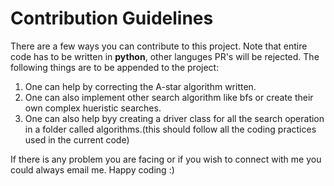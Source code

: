 # Contribution Guidelines
There are a few ways you can contribute to this project.
Note that entire code has to be written in **python**, other languges PR's will be rejected.
The following things are to be appended to the project:
1. One can help by correcting the A-star algorithm written.
2. One can also implement other search algorithm like bfs or create their own complex hueristic searches.
3. One can also help byy creating a driver class for all the search operation in a folder called algorithms.(this should follow all the coding practices used in the current code)

<p>If there is any problem you are facing or if you wish to connect with me you could always email me. Happy coding :)</p>